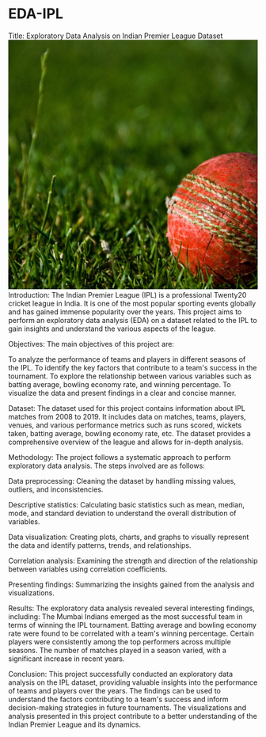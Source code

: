 # EDA-IPL
Title: Exploratory Data Analysis on Indian Premier League Dataset
![Project template](EmbeddedImage.jpg)
Introduction:
The Indian Premier League (IPL) is a professional Twenty20 cricket league in India. It is one of the most popular sporting events globally and has gained immense popularity over the years. This project aims to perform an exploratory data analysis (EDA) on a dataset related to the IPL to gain insights and understand the various aspects of the league.

Objectives:
The main objectives of this project are:

To analyze the performance of teams and players in different seasons of the IPL.
To identify the key factors that contribute to a team's success in the tournament.
To explore the relationship between various variables such as batting average, bowling economy rate, and winning percentage.
To visualize the data and present findings in a clear and concise manner.

Dataset:
The dataset used for this project contains information about IPL matches from 2008 to 2019. It includes data on matches, teams, players, venues, and various performance metrics such as runs scored, wickets taken, batting average, bowling economy rate, etc. The dataset provides a comprehensive overview of the league and allows for in-depth analysis.

Methodology:
The project follows a systematic approach to perform exploratory data analysis. The steps involved are as follows:

Data preprocessing: Cleaning the dataset by handling missing values, outliers, and inconsistencies.

Descriptive statistics: Calculating basic statistics such as mean, median, mode, and standard deviation to understand the overall distribution of variables.

Data visualization: Creating plots, charts, and graphs to visually represent the data and identify patterns, trends, and relationships.


Correlation analysis: Examining the strength and direction of the relationship between variables using correlation coefficients.


Presenting findings: Summarizing the insights gained from the analysis and visualizations.

Results:
The exploratory data analysis revealed several interesting findings, including:
The Mumbai Indians emerged as the most successful team in terms of winning the IPL tournament.
Batting average and bowling economy rate were found to be correlated with a team's winning percentage.
Certain players were consistently among the top performers across multiple seasons.
The number of matches played in a season varied, with a significant increase in recent years.

Conclusion:
This project successfully conducted an exploratory data analysis on the IPL dataset, providing valuable insights into the performance of teams and players over the years. The findings can be used to understand the factors contributing to a team's success and inform decision-making strategies in future tournaments. The visualizations and analysis presented in this project contribute to a better understanding of the Indian Premier League and its dynamics.
